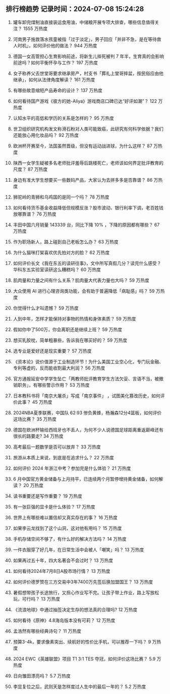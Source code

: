 
## 排行榜趋势 记录时间：2024-07-08 15:24:28
  
  1. 罐车卸完煤制油直接装运食用油，中储粮开展专项大排查，哪些信息值得关注？ 1555 万热度
    
  2. 河南男子施救落水孩童被指「过于淡定」，男子回应「并非不急，是在等待救人时机」，如何评价他的做法？ 944 万热度
    
  3. 德国一女高管担心生育影响前途，将新生儿摔死被判 7 年半，生育真的会影响前途吗？如何平衡怀孕与工作？ 197 万热度
    
  4. 女子称养父去世堂哥要求继承房产，村支书「葬礼上堂哥摔盆，按民俗应由他继承」，如何从法律角度解读？ 161 万热度
    
  5. 有哪些故意缩短产品寿命的设计？ 137 万热度
    
  6. 如何看待国产游戏《彼方的她-Aliya》游戏商店口碑已达“好评如潮”？ 122 万热度
    
  7. 认知水平的高低和学历的关系是怎样的？ 95 万热度
    
  8. 世卫组织研究机构发文称滑石粉对人类可能致癌，此研究有何科学依据？我们还能放心用化妆品吗？ 92 万热度
    
  9. 欧洲杯开赛至今，法国虽然晋级，但没有运动战进球，为什么这样？ 87 万热度
    
  10. 陕西一女学生疑被多名老师批评羞辱后跳楼死亡，老师该如何界定批评教育的尺度？ 87 万热度
    
  11. 身边有准大学生想要买一些数码产品，大家认为去拼多多是否靠谱？ 86 万热度
    
  12. 狮驼岭的青狮和乌鸡国的是同一个吗？ 78 万热度
    
  13. 如何看待货币基金收益降低但规模反涨？股市波动、银行利率下调，老百姓钱放哪靠谱？ 76 万热度
    
  14. 丰田中国六月销量 143339 台，同比下降 10% ，下降的原因都有哪些？ 67 万热度
    
  15. 作为职场新人，路上碰到自己老板怎么办？ 63 万热度
    
  16. 为什么猫咪打架喜欢优先拍对方的脸？ 62 万热度
    
  17. 如何评价长文《我在东五的读研往事》，文中所写真假几分？读完什么感受？华科东五实验室读研这么糟糕吗？ 60 万热度
    
  18. 肌肉量和力量之间有什么关系？肌肉量大代表力量也大吗？ 59 万热度
    
  19. 大众使用 AI 进行心理咨询类功能，会有助于普遍降低「病耻感」吗？ 59 万热度
    
  20. 你觉得什么才叫遗憾？ 59 万热度
    
  21. 人到中年，怎样才能保持对事物的热情和身体素质？ 59 万热度
    
  22. 假如你中了500万，你会离职还是继续上班？ 59 万热度
    
  23. 想买乳胶枕，简单粗暴些，告诉我在哪买好的？ 59 万热度
    
  24. 选专业是爱好还是现实重要？ 57 万热度
    
  25. 《资本论》说价值源于工业制造环节！为什么美国工业空心化，专门玩金融、专利等虚的，反而能收割最大利润？ 56 万热度
    
  26. 官方通报延安中学学生坠亡「两教师批评教育学生方法欠妥、言语不当，被撤销职务」，有哪些警示作用？ 53 万热度
    
  27. 日本教科书将「南京大屠杀」写成「南京事件」 ，试图美化篡改历史，如何评价此事？ 45 万热度
    
  28. 2024NBA夏季联赛，中国队 62:93 惨负黄蜂，杨瀚森12分4篮板，如何评价这场比赛？ 35 万热度
    
  29. 德国在欧洲杯输给西班牙也不丢人，为何不少人说德国足球距离重返巅峰还有很长的路要走? 34 万热度
    
  30. 高考最后一题数学是否可以放弃？ 33 万热度
    
  31. 旅游从本质上来说，到底是在追求什么？ 22 万热度
    
  32. 如何评价 2024 年浙江中考？参加完是什么体验？ 21 万热度
    
  33. 6 月中国官方黄金储备与上月持平，已连续两个月暂停增持黄金储备，如何解读？ 20 万热度
    
  34. 读书重要还是写作重要？ 19 万热度
    
  35. 有一张巨强的显卡是什么体验？ 17 万热度
    
  36. 世界上有哪些难以置信却又真实存在的事？ 16 万热度
    
  37. 如果李云龙找到了这个山洞，这对他有用吗？ 15 万热度
    
  38. 手机存储空间不够了，有什么好的解决方法吗？ 14 万热度
    
  39. 一件衣服穿了好几年，在日常生活中会被人「嘲笑」吗？ 13 万热度
    
  40. 如果再过五十年，四大名著会不会过时？ 13 万热度
    
  41. 如何看待2024年7月8日A股市场行情？ 13 万热度
    
  42. 如何评价德罗赞在三方交易中3年7400万先签后换加盟国王？ 13 万热度
    
  43. 暑假想带孩子长途旅行，又担心作业写不完。让孩子带上作业，路上写放松玩，可行吗？ 13 万热度
    
  44. 《流浪地球》中通过抽签决定生存的想法真的合理吗? 12 万热度
    
  45. 如何看待《原神》4.8海岛版本没有可莉？ 12 万热度
    
  46. 孟浩然有哪些经典诗句？ 11 万热度
    
  47. 预算3-4k，要求像素突出、续航好的性价比手机，可以推荐一下吗？ 9 万热度
    
  48. 2024 EWC《英雄联盟》项目 T1 3:1 TES 夺冠，如何评价这场比赛？ 5.9 万热度
    
  49. 日向雏田漂亮吗？ 5.7 万热度
    
  50. 李显复位之后，武则天是怎样度过人生中的最后一年的？ 5.2 万热度
    